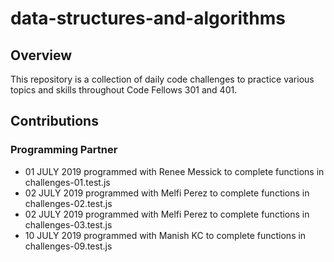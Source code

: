 # data-structures-and-algorithms

## Overview
This repository is a collection of daily code challenges to practice various topics and skills throughout Code Fellows 301 and 401.

## Contributions
### Programming Partner
* 01 JULY 2019 programmed with Renee Messick to complete functions in challenges-01.test.js
* 02 JULY 2019 programmed with Melfi Perez to complete functions in challenges-02.test.js
* 02 JULY 2019 programmed with Melfi Perez to complete functions in challenges-03.test.js
* 10 JULY 2019 programmed with Manish KC to complete functions in challenges-09.test.js
